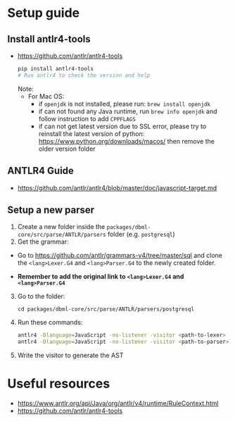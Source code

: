 # Setup guide
## Install antlr4-tools
- https://github.com/antlr/antlr4-tools
  ``` bash
  pip install antlr4-tools
  # Run antlr4 to check the version and help
  ```
  Note:
    - For Mac OS:
      - if `openjdk` is not installed, please run: `brew install openjdk`
      - if can not found any Java runtime, run `brew info openjdk` and follow instruction to add `CPPFLAGS`
      - if can not get latest version due to SSL error, please try to reinstall the latest version of python: https://www.python.org/downloads/macos/ then remove the older version folder
## ANTLR4 Guide
- https://github.com/antlr/antlr4/blob/master/doc/javascript-target.md
## Setup a new parser
1. Create a new folder inside the `packages/dbml-core/src/parse/ANTLR/parsers` folder (e.g. `postgresql`)
2. Get the grammar:

- Go to https://github.com/antlr/grammars-v4/tree/master/sql and clone the `<lang>Lexer.G4` and `<lang>Parser.G4` to the newly created folder.

- **Remember to add the original link to `<lang>Lexer.G4` and `<lang>Parser.G4`**

3. Go to the folder:
    ```
    cd packages/dbml-core/src/parse/ANTLR/parsers/postgresql
    ```
4. Run these commands:
    ``` bash
    antlr4 -Dlanguage=JavaScript -no-listener -visitor <path-to-lexer>
    antlr4 -Dlanguage=JavaScript -no-listener -visitor <path-to-parser>
    ```
5. Write the visitor to generate the AST


# Useful resources
- https://www.antlr.org/api/Java/org/antlr/v4/runtime/RuleContext.html
- https://github.com/antlr/antlr4-tools